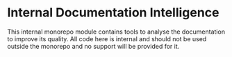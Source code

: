 # Internal Documentation Intelligence

This internal monorepo module contains tools to analyse the documentation to improve its quality.
All code here is internal and should not be used outside the monorepo and no support will be provided for it.
